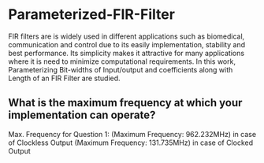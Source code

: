 # Parameterized-FIR-Filter
FIR filters are is widely used in different applications such as biomedical, communication and control due to its easily implementation, stability and best performance. Its simplicity makes it attractive for many applications where it is need to minimize computational requirements. In this work, Parameterizing Bit-widths of Input/output and coefficients along with Length of an FIR Filter are studied.

## What is the maximum frequency at which your implementation can operate?
Max. Frequency for Question 1:
(Maximum Frequency: 962.232MHz) in case of Clockless Output
(Maximum Frequency: 131.735MHz) in case of Clocked Output
